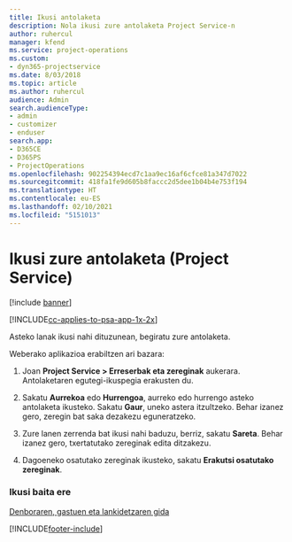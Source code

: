 ```yaml
---
title: Ikusi antolaketa
description: Nola ikusi zure antolaketa Project Service-n
author: ruhercul
manager: kfend
ms.service: project-operations
ms.custom:
- dyn365-projectservice
ms.date: 8/03/2018
ms.topic: article
ms.author: ruhercul
audience: Admin
search.audienceType:
- admin
- customizer
- enduser
search.app:
- D365CE
- D365PS
- ProjectOperations
ms.openlocfilehash: 902254394ecd7c1aa9ec16af6cfce81a347d7022
ms.sourcegitcommit: 418fa1fe9d605b8faccc2d5dee1b04b4e753f194
ms.translationtype: HT
ms.contentlocale: eu-ES
ms.lasthandoff: 02/10/2021
ms.locfileid: "5151013"
---
```

# <a name="view-your-schedule-project-service"></a>Ikusi zure antolaketa (Project Service)

[!include [banner](../includes/psa-now-project-operations.md)]

[!INCLUDE[cc-applies-to-psa-app-1x-2x](../includes/cc-applies-to-psa-app-1x-2x.md)]

Asteko lanak ikusi nahi dituzunean, begiratu zure antolaketa.  
  
 Weberako aplikazioa erabiltzen ari bazara:  
  
1.  Joan **Project Service > Erreserbak eta zereginak** aukerara. Antolaketaren egutegi-ikuspegia erakusten du.  
  
2.  Sakatu **Aurrekoa** edo **Hurrengoa**, aurreko edo hurrengo asteko antolaketa ikusteko. Sakatu **Gaur**, uneko astera itzultzeko. Behar izanez gero, zeregin bat saka dezakezu eguneratzeko.  
  
3.  Zure lanen zerrenda bat ikusi nahi baduzu, berriz, sakatu **Sareta**. Behar izanez gero, txertatutako zereginak edita ditzakezu.  
  
4.  Dagoeneko osatutako zereginak ikusteko, sakatu **Erakutsi osatutako zereginak**.  
  
### <a name="see-also"></a>Ikusi baita ere  
 [Denboraren, gastuen eta lankidetzaren gida](../psa/time-expense-collaboration-guide.md)


[!INCLUDE[footer-include](../includes/footer-banner.md)]